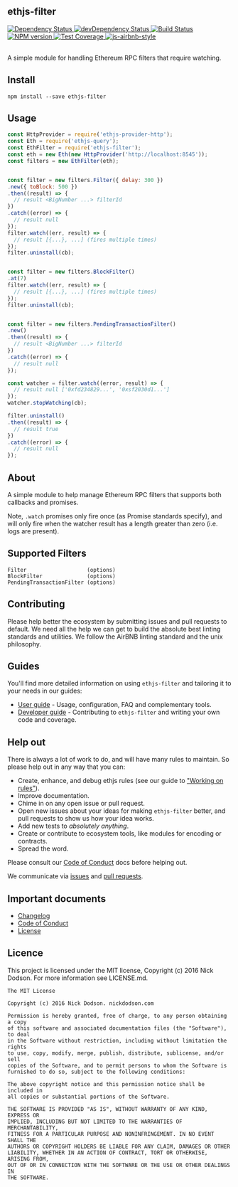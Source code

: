 ## ethjs-filter

<div>
  <!-- Dependency Status -->
  <a href="https://david-dm.org/ethjs/ethjs-filter">
    <img src="https://david-dm.org/ethjs/ethjs-filter.svg"
    alt="Dependency Status" />
  </a>

  <!-- devDependency Status -->
  <a href="https://david-dm.org/ethjs/ethjs-filter#info=devDependencies">
    <img src="https://david-dm.org/ethjs/ethjs-filter/dev-status.svg" alt="devDependency Status" />
  </a>

  <!-- Build Status -->
  <a href="https://travis-ci.org/ethjs/ethjs-filter">
    <img src="https://travis-ci.org/ethjs/ethjs-filter.svg"
    alt="Build Status" />
  </a>

  <!-- NPM Version -->
  <a href="https://www.npmjs.org/package/ethjs-filter">
    <img src="http://img.shields.io/npm/v/ethjs-filter.svg"
    alt="NPM version" />
  </a>

  <!-- Test Coverage -->
  <a href="https://coveralls.io/r/ethjs/ethjs-filter">
    <img src="https://coveralls.io/repos/github/ethjs/ethjs-filter/badge.svg" alt="Test Coverage" />
  </a>

  <!-- Javascript Style -->
  <a href="http://airbnb.io/javascript/">
    <img src="https://img.shields.io/badge/code%20style-airbnb-brightgreen.svg" alt="js-airbnb-style" />
  </a>
</div>

<br />

A simple module for handling Ethereum RPC filters that require watching.

## Install

```
npm install --save ethjs-filter
```

## Usage

```js
const HttpProvider = require('ethjs-provider-http');
const Eth = require('ethjs-query');
const EthFilter = require('ethjs-filter');
const eth = new Eth(new HttpProvider('http://localhost:8545'));
const filters = new EthFilter(eth);


const filter = new filters.Filter({ delay: 300 })
.new({ toBlock: 500 })
.then((result) => {
  // result <BigNumber ...> filterId
})
.catch((error) => {
  // result null
});
filter.watch((err, result) => {
  // result [{...}, ...] (fires multiple times)
});
filter.uninstall(cb);


const filter = new filters.BlockFilter()
.at(7)
filter.watch((err, result) => {
  // result [{...}, ...] (fires multiple times)
});
filter.uninstall(cb);


const filter = new filters.PendingTransactionFilter()
.new()
.then((result) => {
  // result <BigNumber ...> filterId
})
.catch((error) => {
  // result null
});

const watcher = filter.watch((error, result) => {
  // result null ['0xfd234829...', '0xsf2030d1...']
});
watcher.stopWatching(cb);

filter.uninstall()
.then((result) => {
  // result true
})
.catch((error) => {
  // result null
});
```

## About

A simple module to help manage Ethereum RPC filters that supports both callbacks and promises.

Note, `.watch` promises only fire once (as Promise standards specify), and will only fire when the watcher result has a length greater than zero (i.e. logs are present).

## Supported Filters

```
Filter                   (options)
BlockFilter              (options)
PendingTransactionFilter (options)
```

## Contributing

Please help better the ecosystem by submitting issues and pull requests to default. We need all the help we can get to build the absolute best linting standards and utilities. We follow the AirBNB linting standard and the unix philosophy.

## Guides

You'll find more detailed information on using `ethjs-filter` and tailoring it to your needs in our guides:

- [User guide](docs/user-guide.md) - Usage, configuration, FAQ and complementary tools.
- [Developer guide](docs/developer-guide.md) - Contributing to `ethjs-filter` and writing your own code and coverage.

## Help out

There is always a lot of work to do, and will have many rules to maintain. So please help out in any way that you can:

- Create, enhance, and debug ethjs rules (see our guide to ["Working on rules"](./github/CONTRIBUTING.md)).
- Improve documentation.
- Chime in on any open issue or pull request.
- Open new issues about your ideas for making `ethjs-filter` better, and pull requests to show us how your idea works.
- Add new tests to *absolutely anything*.
- Create or contribute to ecosystem tools, like modules for encoding or contracts.
- Spread the word.

Please consult our [Code of Conduct](CODE_OF_CONDUCT.md) docs before helping out.

We communicate via [issues](https://github.com/ethjs/ethjs-filter/issues) and [pull requests](https://github.com/ethjs/ethjs-filter/pulls).

## Important documents

- [Changelog](CHANGELOG.md)
- [Code of Conduct](CODE_OF_CONDUCT.md)
- [License](https://raw.githubusercontent.com/ethjs/ethjs-filter/master/LICENSE)

## Licence

This project is licensed under the MIT license, Copyright (c) 2016 Nick Dodson. For more information see LICENSE.md.

```
The MIT License

Copyright (c) 2016 Nick Dodson. nickdodson.com

Permission is hereby granted, free of charge, to any person obtaining a copy
of this software and associated documentation files (the "Software"), to deal
in the Software without restriction, including without limitation the rights
to use, copy, modify, merge, publish, distribute, sublicense, and/or sell
copies of the Software, and to permit persons to whom the Software is
furnished to do so, subject to the following conditions:

The above copyright notice and this permission notice shall be included in
all copies or substantial portions of the Software.

THE SOFTWARE IS PROVIDED "AS IS", WITHOUT WARRANTY OF ANY KIND, EXPRESS OR
IMPLIED, INCLUDING BUT NOT LIMITED TO THE WARRANTIES OF MERCHANTABILITY,
FITNESS FOR A PARTICULAR PURPOSE AND NONINFRINGEMENT. IN NO EVENT SHALL THE
AUTHORS OR COPYRIGHT HOLDERS BE LIABLE FOR ANY CLAIM, DAMAGES OR OTHER
LIABILITY, WHETHER IN AN ACTION OF CONTRACT, TORT OR OTHERWISE, ARISING FROM,
OUT OF OR IN CONNECTION WITH THE SOFTWARE OR THE USE OR OTHER DEALINGS IN
THE SOFTWARE.
```
